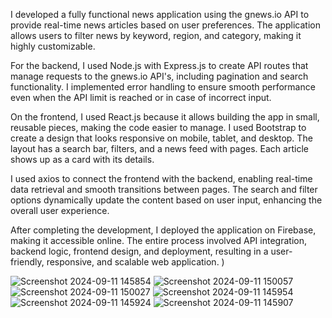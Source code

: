 I developed a fully functional news application using the gnews.io API to provide real-time news articles based on user preferences. The application allows users to filter news by keyword, region, and category, making it highly customizable.

For the backend, I used Node.js with Express.js to create API routes that manage requests to the gnews.io API's, including pagination and search functionality. I implemented error handling to ensure smooth performance even when the API limit is reached or in case of incorrect input.

On the frontend, I used React.js because it allows building the app in small, reusable pieces, making the code easier to manage. I used Bootstrap to create a design that looks responsive on mobile, tablet, and desktop. The layout has a search bar, filters, and a news feed with pages. Each article shows up as a card with its details.


I used axios to connect the frontend with the backend, enabling real-time data retrieval and smooth transitions between pages. The search and filter options dynamically update the content based on user input, enhancing the overall user experience.

After completing the development, I deployed the application on Firebase, making it accessible online. The entire process involved API integration, backend logic, frontend design, and deployment, resulting in a user-friendly, responsive, and scalable web application.
)

![Screenshot 2024-09-11 145854](https://github.com/user-attachments/assets/4eda247c-7ce3-4ce3-b00f-e21415ffac81)
![Screenshot 2024-09-11 150057](https://github.com/user-attachments/assets/ff87af16-e8c6-4c5d-9263-6a0cd3c69475)
![Screenshot 2024-09-11 150027](https://github.com/user-attachments/assets/f0e2fefc-bf59-4445-8049-0535ca6847d8)
![Screenshot 2024-09-11 145954](https://github.com/user-attachments/assets/75c0a1e2-a5ea-41f5-8ef1-026968a6268d)
![Screenshot 2024-09-11 145924](https://github.com/user-attachments/assets/1cdc5d96-4d3c-4c14-a043-95d4a08a9a0c)
![Screenshot 2024-09-11 145907](https://github.com/user-attachments/assets/8d65c32a-2ead-4857-b0aa-a9d994bb4d2b)

